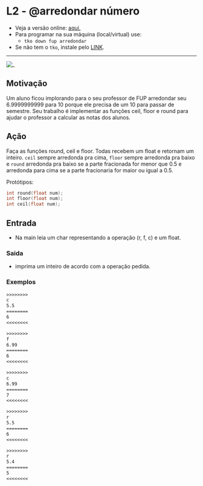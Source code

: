 # L2 - @arredondar número

- Veja a versão online: [aqui.](https://github.com/qxcodefup/arcade/blob/master/base/arredondar/Readme.md)
- Para programar na sua máquina (local/virtual) use:
  - `tko down fup arredondar`
- Se não tem o `tko`, instale pelo [LINK](https://github.com/senapk/tko).

---

![_](https://raw.githubusercontent.com/qxcodefup/arcade/master/base/arredondar/cover.jpg)

## Motivação

Um aluno ficou implorando para o seu professor de FUP arredondar seu 6.9999999999 para 10 porque ele precisa de um 10 para passar de semestre. Seu trabalho é implementar as funções ceil, floor e round para ajudar o professor a calcular as notas dos alunos.

## Ação

Faça as funções round, ceil e floor. Todas recebem um float e retornam um inteiro. `ceil` sempre arredonda pra cima, `floor` sempre arredonda pra baixo e `round` arredonda pra baixo se a parte fracionada for menor que 0.5 e arredonda para cima se a parte fracionaria for maior ou igual a 0.5.  

Protótipos:

```c
int round(float num);
int floor(float num);
int ceil(float num);
```

## Entrada

* Na main leia um char representando a operação (r, f, c) e um float.

### Saida

* imprima um inteiro de acordo com a operação pedida.  

### Exemplos

``` txt
>>>>>>>>
c
5.5
========
6
<<<<<<<<

>>>>>>>>
f
6.99
========
6
<<<<<<<<

>>>>>>>>
c
6.99
========
7
<<<<<<<<

>>>>>>>>
r
5.5
========
6
<<<<<<<<

>>>>>>>>
r
5.4
========
5
<<<<<<<<
```
